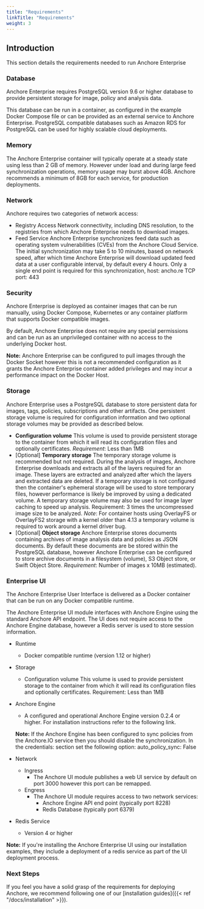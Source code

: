 ```yaml
---
title: "Requirements"
linkTitle: "Requirements"
weight: 3
---
```


## Introduction

This section details the requirements needed to run Anchore Enterprise

### Database

Anchore Enterprise requires PostgreSQL version 9.6 or higher database to provide persistent storage for image, policy and analysis data.

This database can be run in a container, as configured in the example Docker Compose file or can be provided as an external service to Anchore Enterprise.
PostgreSQL compatible databases such as Amazon RDS for PostgreSQL can be used for highly scalable cloud deployments.

### Memory

The Anchore Enterprise container will typically operate at a steady state using less than 2 GB of memory. However under load and during large feed synchronization operations, memory usage may burst above 4GB. Anchore recommends a minimum of 8GB for each service, for production deployments.

### Network

Anchore requires two categories of network access:

- Registry Access
    Network connectivity, including DNS resolution, to the registries from which Anchore Enterprise needs to download images.
- Feed Service
    Anchore Enterprise synchronizes feed data such as operating system vulnerabilities (CVEs) from the Anchore Cloud Service. The initial synchronization may take 5 to 10 minutes, based on network speed, after which time Anchore Enterprise will download updated feed data at a user configurable interval, by default every 4 hours. Only a single end point is required for this synchronization, host: ancho.re TCP port: 443

### Security

Anchore Enterprise is deployed as container images that can be run manually, using Docker Compose, Kubernetes or any container platform that supports Docker compatible images.

By default, Anchore Enterprise does not require any special permissions and can be run as an unprivileged container with no access to the underlying Docker host. 

**Note:** Anchore Enterprise can be configured to pull images through the Docker Socket however this is not a recommended configuration as it grants the Anchore Enterprise container added privileges and may incur a performance impact on the Docker Host.

### Storage

Anchore Enterprise uses a PostgreSQL database to store persistent data for images, tags, policies, subscriptions and other artifacts. One persistent storage volume is required for configuration information and two optional storage volumes may be provided as described below.

- **Configuration volume**
    This volume is used to provide persistent storage to the container from which it will read its configuration files and optionally certificates. *Requirement*: Less than 1MB
- [Optional] **Temporary storage**
    The temporary storage volume is recommended but not required. During the analysis of images, Anchore Enterprise downloads and extracts all of the layers required for an image. These layers are extracted and analyzed after which the layers and extracted data are deleted. If a temporary storage is not configured then the container's ephemeral storage will be used to store temporary files, however performance is likely be improved by using a dedicated volume. A temporary storage volume may also be used for image layer caching to speed up analysis. Requirement: 3 times the uncompressed image size to be analyzed. *Note*: For container hosts using OverlayFS or OverlayFS2 storage with a kernel older than 4.13 a temporary volume is required to work around a kernel driver bug.
- [Optional] **Object storage**
    Anchore Enterprise stores documents containing archives of image analysis data and policies as JSON documents. By default these documents are be stored within the PostgreSQL database, however Anchore Enterprise can be configured to store archive documents in a filesystem (volume), S3 Object store, or Swift Object Store. *Requirement*: Number of images x 10MB (estimated).

### Enterprise UI 

The Anchore Enterprise User Interface is delivered as a Docker container that can be run on any Docker compatible runtime. 

The Anchore Enterprise UI module interfaces with Anchore Engine using the standard Anchore API endpoint. The UI does not require access to the Anchore Engine database, however a Redis server is used to store session information. 

- Runtime
    - Docker compatible runtime (version 1.12 or higher)

- Storage
    - Configuration volume This volume is used to provide persistent storage to the container from which it will read its configuration files and optionally certificates.
    Requirement: Less than 1MB

- Anchore Engine
    - A configured and operational Anchore Engine version 0.2.4 or higher. For installation instructions refer to the following link.

    **Note:** If the Anchore Engine has been configured to sync policies from the Anchore.IO service then you should disable the synchronization. In the credentials: section set the following option: auto_policy_sync: False

- Network
    - Ingress
        - The Anchore UI module publishes a web UI service by default on port 3000 however this port can be remapped.
    - Engress
        - The Anchore UI module requires access to two network services: 
            - Anchore Engine API end point (typically port 8228)
            - Redis Database (typically port 6379)

- Redis Service
    - Version 4 or higher

**Note:** If you're installing the Anchore Enterprise UI using our installation examples, they include a deployment of a redis service as part of the UI deployment process.

### Next Steps

If you feel you have a solid grasp of the requirements for deploying Anchore, we recommend following one of our [installation guides]({{< ref "/docs/installation" >}}).